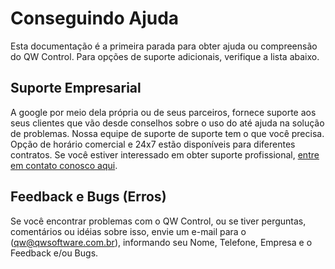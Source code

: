 # Conseguindo Ajuda

Esta documentação é a primeira parada para obter ajuda ou compreensão do QW Control. Para opções de suporte adicionais, verifique a lista abaixo.

## Suporte Empresarial

A google por meio dela própria ou de seus parceiros, fornece suporte aos seus clientes que vão desde conselhos sobre o uso do até ajuda na solução de problemas. Nossa equipe de suporte de suporte tem o que você precisa. Opção de horário comercial e 24x7 estão disponíveis para diferentes contratos. Se você estiver interessado em obter suporte profissional, [entre em contato conosco aqui](https://www.qwsoftware.com.br/suporte/).

## Feedback e Bugs (Erros)

Se você encontrar problemas com o QW Control, ou se tiver perguntas, comentários ou idéias sobre isso, envie um e-mail para o ([qw@qwsoftware.com.br](mailto:qw@qwsoftware.com.br)), informando seu Nome, Telefone, Empresa e o Feedback e/ou Bugs.
